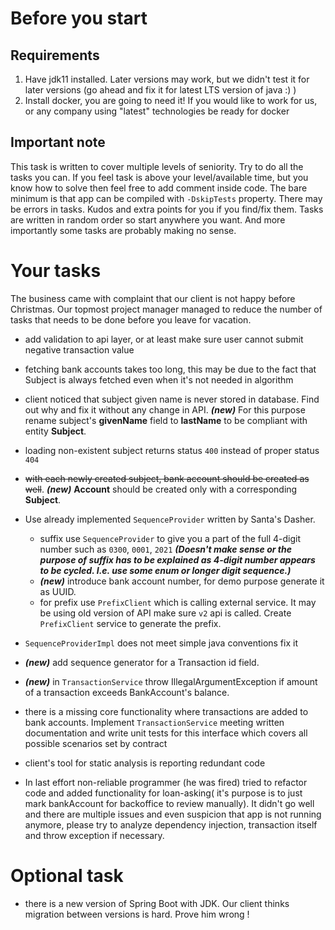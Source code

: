 # Before you start

## Requirements

1. Have jdk11 installed. Later versions may work, but we didn't test it for later versions (go ahead and fix it for
   latest LTS version of java :) )
2. Install docker, you are going to need it! If you would like to work for us, or any company using "latest"
   technologies be ready for docker

## Important note

This task is written to cover multiple levels of seniority. Try to do all the tasks you can. If you feel task is above
your level/available time, but you know how to solve then feel free to add comment inside code. The bare minimum is that
app can be compiled with `-DskipTests` property. There may be errors in tasks. Kudos and extra points for you if you
find/fix them. Tasks are written in random order so start anywhere you want. And more importantly some tasks are
probably making no sense.

# Your tasks

The business came with complaint that our client is not happy before Christmas. Our topmost project manager managed to
reduce the number of tasks that needs to be done before you leave for vacation.

* add validation to api layer, or at least make sure user cannot submit negative transaction value
* fetching bank accounts takes too long, this may be due to the fact that Subject is always fetched even when it's not
  needed in algorithm
* client noticed that subject given name is never stored in database. Find out why and fix it without any change in API.
_**(new)**_ For this purpose rename subject's **givenName** field to **lastName** to be compliant with entity **Subject**.
* loading non-existent subject returns status `400` instead of proper status `404`
* ~~with each newly created subject, bank account should be created as well~~. _**(new)**_ **Account** should be created only with 
a corresponding **Subject**. 
* Use already implemented `SequenceProvider`
  written by Santa's Dasher.
    * suffix use `SequenceProvider` to give you a part of the full 4-digit number such as `0300`, `0001`, `2021`
      _**(Doesn't make sense or the purpose of suffix has to be explained as 4-digit number appears to be cycled. 
  I.e. use some enum or longer digit sequence.)**_
    * **_(new)_** introduce bank account number, for demo purpose generate it as UUID.
    * for prefix use `PrefixClient` which is calling external service. It may be using old version of API make sure `v2`
      api is called. Create `PrefixClient` service to generate the prefix. 
* `SequenceProviderImpl` does not meet simple java conventions fix it
* **_(new)_** add sequence generator for a Transaction id field.
* **_(new)_** in `TransactionService` throw IllegalArgumentException if amount of a transaction exceeds BankAccount's balance. 
* there is a missing core functionality where transactions are added to bank accounts. Implement `TransactionService`
  meeting written documentation and write unit tests for this interface which covers all possible scenarios set by
  contract
* client's tool for static analysis is reporting redundant code

* In last effort non-reliable programmer (he was fired) tried to refactor code and added functionality for loan-asking(
  it's purpose is to just mark bankAccount for backoffice to review manually). It didn't go well and there are multiple
  issues and even suspicion that app is not running anymore, please try to analyze dependency injection, transaction
  itself and throw exception if necessary.

# Optional task

* there is a new version of Spring Boot with JDK. Our client thinks migration between versions is hard. Prove him
  wrong !



